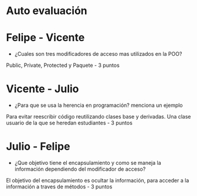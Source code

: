 # Auto evaluación

# Felipe - Vicente

- ¿Cuales son tres modificadores de acceso mas utilizados en la POO?

Public, Private, Protected y Paquete - 3 puntos

# Vicente - Julio

- ¿Para que se usa la herencia en programación? menciona un ejemplo

Para evitar reescribir código reutilizando clases base y derivadas. Una clase usuario de la que se heredan estudiantes - 3 puntos

# Julio - Felipe

- ¿Que objetivo tiene el encapsulamiento y como se maneja la información dependiendo del modificador de acceso?

El objetivo del encapsulamiento es ocultar la información, para acceder a la información a traves de métodos - 3 puntos
